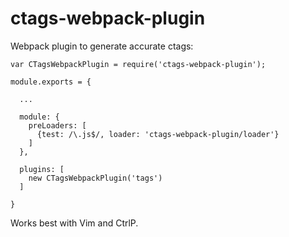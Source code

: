 ctags-webpack-plugin
====================

Webpack plugin to generate accurate ctags:

    var CTagsWebpackPlugin = require('ctags-webpack-plugin');

    module.exports = {

      ...

      module: {
        preLoaders: [
          {test: /\.js$/, loader: 'ctags-webpack-plugin/loader'}
        ]
      },

      plugins: [
        new CTagsWebpackPlugin('tags')
      ]

    }

Works best with Vim and CtrlP.

